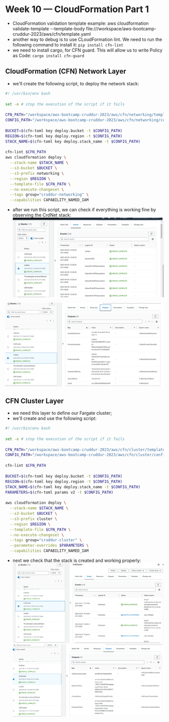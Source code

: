 # Week 10 — CloudFormation Part 1
- CloudFormation validation template example:
aws cloudformation validate-template --template-body file:///workspace/aws-bootcamp-cruddur-2023/aws/cfn/template.yaml
- another way to debug is to use CLoudFormation lint. We need to run the following command to install it:
`pip install cfn-lint`
- we need to install cargo, for CFN guard. This will allow us to write Policy as Code:
`cargo install cfn-guard`

## CloudFormation (CFN) Network Layer
- we'll create the following script, to deploy the network stack:
```sh
#! /usr/bin/env bash

set -e # stop the execution of the script if it fails

CFN_PATH="/workspace/aws-bootcamp-cruddur-2023/aws/cfn/networking/template.yaml"
CONFIG_PATH="/workspace/aws-bootcamp-cruddur-2023/aws/cfn/networking/config.toml"

BUCKET=$(cfn-toml key deploy.bucket -t $CONFIG_PATH)
REGION=$(cfn-toml key deploy.region -t $CONFIG_PATH)
STACK_NAME=$(cfn-toml key deploy.stack_name -t $CONFIG_PATH)

cfn-lint $CFN_PATH
aws cloudformation deploy \
  --stack-name $STACK_NAME \
  --s3-bucket $BUCKET \
  --s3-prefix networking \
  --region $REGION \
  --template-file $CFN_PATH \
  --no-execute-changeset \
  --tags group="cruddur-networking" \
  --capabilities CAPABILITY_NAMED_IAM

```
- after we run this script, we can check if everything is working fine by observing the CrdNet stack:
![Alt text](../_docs/w10-11/crdNet1.png)

![Alt text](../_docs/w10-11/crdNet2.png)

## CFN Cluster Layer
- we need this layer to define our Fargate cluster;
- we'll create and use the following script:
```sh
#! /usr/bin/env bash

set -e # stop the execution of the script if it fails

CFN_PATH="/workspace/aws-bootcamp-cruddur-2023/aws/cfn/cluster/template.yaml"
CONFIG_PATH="/workspace/aws-bootcamp-cruddur-2023/aws/cfn/cluster/config.toml"

cfn-lint $CFN_PATH

BUCKET=$(cfn-toml key deploy.bucket -t $CONFIG_PATH)
REGION=$(cfn-toml key deploy.region -t $CONFIG_PATH)
STACK_NAME=$(cfn-toml key deploy.stack_name -t $CONFIG_PATH)
PARAMETERS=$(cfn-toml params v2 -t $CONFIG_PATH)

aws cloudformation deploy \
  --stack-name $STACK_NAME \
  --s3-bucket $BUCKET \
  --s3-prefix cluster \
  --region $REGION \
  --template-file $CFN_PATH \
  --no-execute-changeset \
  --tags group="cruddur-cluster" \
  --parameter-overrides $PARAMETERS \
  --capabilities CAPABILITY_NAMED_IAM
```
- next we check that the stack is created and working properly:
![Alt text](../_docs/w10-11/Cluster1.png)
![Alt text](../_docs/w10-11/CLuster2.png)

